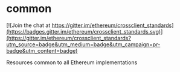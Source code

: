 # common

[![Join the chat at https://gitter.im/ethereum/crossclient_standards](https://badges.gitter.im/ethereum/crossclient_standards.svg)](https://gitter.im/ethereum/crossclient_standards?utm_source=badge&utm_medium=badge&utm_campaign=pr-badge&utm_content=badge)

Resources common to all Ethereum implementations
